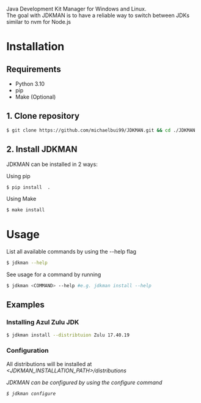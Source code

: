 Java Development Kit Manager for Windows and Linux.<br>
The goal with JDKMAN is to have a reliable way to switch between JDKs similar to nvm for Node.js

# Installation

## Requirements

- Python 3.10
- pip
- Make (Optional)
 

## 1. Clone repository
```bash
$ git clone https://github.com/michaelbui99/JDKMAN.git && cd ./JDKMAN
```
## 2. Install JDKMAN 
JDKMAN can be installed in 2 ways:

Using pip
```bash
$ pip install  .
```

Using Make
```bash
$ make install
```


# Usage
List all available commands by using the --help flag
```bash
$ jdkman --help
```

See usage for a command by running
```bash
$ jdkman <COMMAND> --help #e.g. jdkman install --help
```

## Examples
### Installing Azul Zulu JDK 
```bash
$ jdkman install --distribtuion Zulu 17.40.19
```

### Configuration
All distributions will be installed at <em><JDKMAN_INSTALLATION_PATH>/distributions<em>

JDKMAN can be configured by using the configure command
```bash
$ jdkman configure
```